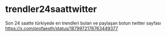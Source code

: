 # trendler24saattwitter
Son 24 saatte türkiyede en trendleri bulan ve paylaşan botun twitter sayfası
https://x.com/profaesth/status/1879972176763449377
